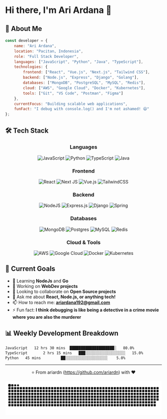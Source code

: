 # Hi there, I'm Ari Ardana 👋

## 🚀 About Me

```javascript
const developer = {
    name: "Ari Ardana",
    location: "Pacitan, Indonesia",
    role: "Full Stack Developer",
    languages: ["JavaScript", "Python", "Java", "TypeScript"],
    technologies: {
        frontend: ["React", "Vue.js", "Next.js", "Tailwind CSS"],
        backend: ["Node.js", "Express", "Django", "Golang"],
        databases: ["MongoDB", "PostgreSQL", "MySQL", "Redis"],
        cloud: ["AWS", "Google Cloud", "Docker", "Kubernetes"],
        tools: ["Git", "VS Code", "Postman", "Figma"]
    },
    currentFocus: "Building scalable web applications",
    funFact: "I debug with console.log() and I'm not ashamed! 😄"
};
```

## 🛠️ Tech Stack

<div align="center">

### Languages
![JavaScript](https://img.shields.io/badge/javascript-%23323330.svg?style=for-the-badge&logo=javascript&logoColor=%23F7DF1E)
![Python](https://img.shields.io/badge/python-3670A0?style=for-the-badge&logo=python&logoColor=ffdd54)
![TypeScript](https://img.shields.io/badge/typescript-%23007ACC.svg?style=for-the-badge&logo=typescript&logoColor=white)
![Java](https://img.shields.io/badge/java-%23ED8B00.svg?style=for-the-badge&logo=openjdk&logoColor=white)

### Frontend
![React](https://img.shields.io/badge/react-%2320232a.svg?style=for-the-badge&logo=react&logoColor=%2361DAFB)
![Next JS](https://img.shields.io/badge/Next-black?style=for-the-badge&logo=next.js&logoColor=white)
![Vue.js](https://img.shields.io/badge/vuejs-%2335495e.svg?style=for-the-badge&logo=vuedotjs&logoColor=%234FC08D)
![TailwindCSS](https://img.shields.io/badge/tailwindcss-%2338B2AC.svg?style=for-the-badge&logo=tailwind-css&logoColor=white)

### Backend
![NodeJS](https://img.shields.io/badge/node.js-6DA55F?style=for-the-badge&logo=node.js&logoColor=white)
![Express.js](https://img.shields.io/badge/express.js-%23404d59.svg?style=for-the-badge&logo=express&logoColor=%2361DAFB)
![Django](https://img.shields.io/badge/django-%23092E20.svg?style=for-the-badge&logo=django&logoColor=white)
![Spring](https://img.shields.io/badge/spring-%236DB33F.svg?style=for-the-badge&logo=spring&logoColor=white)

### Databases
![MongoDB](https://img.shields.io/badge/MongoDB-%234ea94b.svg?style=for-the-badge&logo=mongodb&logoColor=white)
![Postgres](https://img.shields.io/badge/postgres-%23316192.svg?style=for-the-badge&logo=postgresql&logoColor=white)
![MySQL](https://img.shields.io/badge/mysql-%2300f.svg?style=for-the-badge&logo=mysql&logoColor=white)
![Redis](https://img.shields.io/badge/redis-%23DD0031.svg?style=for-the-badge&logo=redis&logoColor=white)

### Cloud & Tools
![AWS](https://img.shields.io/badge/AWS-%23FF9900.svg?style=for-the-badge&logo=amazon-aws&logoColor=white)
![Google Cloud](https://img.shields.io/badge/GoogleCloud-%234285F4.svg?style=for-the-badge&logo=google-cloud&logoColor=white)
![Docker](https://img.shields.io/badge/docker-%230db7ed.svg?style=for-the-badge&logo=docker&logoColor=white)
![Kubernetes](https://img.shields.io/badge/kubernetes-%23326ce5.svg?style=for-the-badge&logo=kubernetes&logoColor=white)

</div>

## 🎯 Current Goals

- 🌱 Learning **NodeJs** and **Go**
- 🔭 Working on **WebDev projects**
- 👯 Looking to collaborate on **Open Source projects**
- 💬 Ask me about **React, Node.js, or anything tech!**
- 📫 How to reach me: **ariardana192@gmail.com**
- ⚡ Fun fact: **I think debugging is like being a detective in a crime movie where you are also the murderer**

## 📊 Weekly Development Breakdown

```text
JavaScript   12 hrs 30 mins  ████████████████████░   80.0%
TypeScript       2 hrs 15 mins   ███░░░░░░░░░░░░░░░░░░   15.0%
Python   45 mins         ██░░░░░░░░░░░░░░░░░░░    5.0%
```



---

<div align="center">
  
  ⭐️ From ariardn (https://github.com/ariardn) with ❤️
  
  <img src="https://raw.githubusercontent.com/platane/platane/output/github-contribution-grid-snake-dark.svg" alt="Snake animation" />
  
</div>
